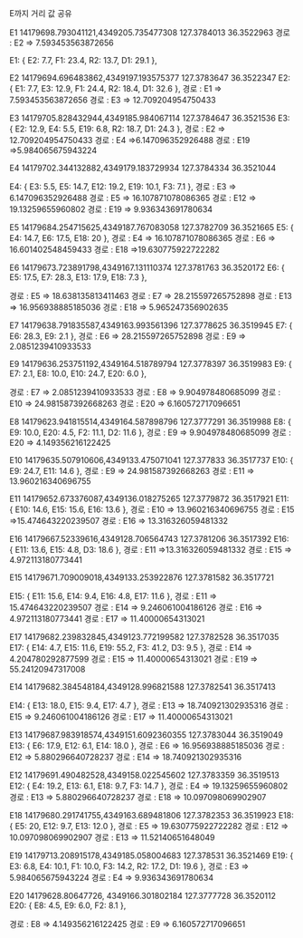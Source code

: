 E까지 거리 값 공유 

E1
14179698.793041121,4349205.735477308
127.3784013 36.3522963
경로 : E2 => 7.593453563872656


  E1: { E2: 7.7, F1: 23.4, R2: 13.7, D1: 29.1 },

E2
14179694.696483862,4349197.193575377
127.3783647 36.3522347
  E2: { E1: 7.7, E3: 12.9, F1: 24.4, R2: 18.4, D1: 32.6 },
경로 : E1 => 7.593453563872656
경로 : E3 => 12.709204954750433

E3
14179705.828432944,4349185.984067114
127.3784647 36.3521536
  E3: { E2: 12.9, E4: 5.5, E19: 6.8, R2: 18.7, D1: 24.3 },
경로 : E2 => 12.709204954750433
경로 : E4 =>6.147096352926488
경로 : E19 =>5.984065675943224

E4
14179702.344132882,4349179.183729934
127.3784334 36.3521044

  E4: { E3: 5.5, E5: 14.7, E12: 19.2, E19: 10.1, F3: 7.1 },
경로 : E3 => 6.147096352926488
경로 : E5 => 16.107871078086365
경로 : E12 => 19.13259655960802
경로 : E19 => 9.936343691780634

E5
14179684.254715625,4349187.767083058
127.3782709 36.3521665
  E5: { E4: 14.7, E6: 17.5, E18: 20 },
경로 : E4 => 16.107871078086365
경로 : E6 => 16.601402548459433
경로 : E18 =>19.630775922722282


E6
14179673.723891798,4349167.131110374
127.3781763 36.3520172
E6: { E5: 17.5, E7: 28.3, E13: 17.9, E18: 7.3 },

경로 : E5 => 18.638135813411463
경로 : E7 => 28.215597265752898
경로 : E13 => 16.956938885185036
경로 : E18 => 5.965247356902635

E7
14179638.791835587,4349163.993561396
127.3778625 36.3519945
  E7: { E6: 28.3, E9: 2.1 },
경로 : E6 => 28.215597265752898
경로 : E9 => 2.0851239410933533

E9
14179636.253751192,4349164.518789794
127.3778397 36.3519983
 E9: { E7: 2.1, E8: 10.0, E10: 24.7, E20: 6.0 },

경로 : E7 => 2.0851239410933533
경로 : E8 => 9.904978480685099
경로 : E10 => 24.981587392668263
경로 : E20 => 6.160572717096651


E8
14179623.941815514,4349164.587898796
127.3777291 36.3519988
  E8: { E9: 10.0, E20: 4.5, F2: 11.1, D2: 11.6 },
경로 : E9 => 9.904978480685099
경로 : E20 => 4.149356216122425


E10
14179635.507910606,4349133.475071041
127.377833 36.3517737
  E10: { E9: 24.7, E11: 14.6 },
경로 : E9 => 24.981587392668263
경로 : E11 => 13.960216340696755


E11
14179652.673376087,4349136.018275265
127.3779872 36.3517921
 E11: { E10: 14.6, E15: 15.6, E16: 13.6 },
경로 : E10 => 13.960216340696755
경로 : E15 =>15.474643220239507
경로 : E16 => 13.316326059481332

E16
14179667.52339616,4349128.706564743
127.3781206 36.3517392
	E16: { E11: 13.6, E15: 4.8, D3: 18.6 },
경로 : E11 =>13.316326059481332
경로 : E15 => 4.972113180773441


E15
14179671.709009018,4349133.253922876
127.3781582 36.3517721

  E15: { E11: 15.6, E14: 9.4, E16: 4.8, E17: 11.6 },
경로 : E11 => 15.474643220239507
경로 : E14 => 9.246061004186126
경로 : E16 => 4.972113180773441
경로 : E17 => 11.40000654313021

E17
14179682.239832845,4349123.772199582
127.3782528 36.3517035
	E17: { E14: 4.7, E15: 11.6, E19: 55.2, F3: 41.2, D3: 9.5 },
경로 : E14 => 4.204780292877599
경로 : E15 => 11.40000654313021
경로 : E19 => 55.24120947317008

E14
14179682.384548184,4349128.996821588
127.3782541 36.3517413

  E14: { E13: 18.0, E15: 9.4, E17: 4.7 },
경로 : E13 => 18.740921302935316
경로 : E15 => 9.246061004186126
경로 : E17 => 11.40000654313021 

E13
14179687.983918574,4349151.6092360355
127.3783044 36.3519049
  E13: { E6: 17.9, E12: 6.1, E14: 18.0 },
경로 : E6 => 16.956938885185036
경로 : E12 => 5.880296640728237
경로 : E14 => 18.740921302935316

E12
14179691.490482528,4349158.022545602
127.3783359 36.3519513
 E12: { E4: 19.2, E13: 6.1, E18: 9.7, F3: 14.7 },
경로 : E4 => 19.13259655960802
경로 : E13 => 5.880296640728237
경로 : E18 => 10.097098069902907


E18
14179680.291741755,4349163.689481806
127.3782353 36.3519923
  E18: { E5: 20, E12: 9.7, E13: 12.0 },
경로 : E5 => 19.630775922722282
경로 : E12 => 10.097098069902907
경로 : E13 => 11.52140651648049

E19
14179713.208915178,4349185.058004683
127.378531 36.3521469
	E19: { E3: 6.8, E4: 10.1, F1: 10.0, F3: 14.2, R2: 17.2, D1: 19.6 },
경로 : E3 => 5.984065675943224
경로 : E4 => 9.936343691780634
 

E20
14179628.80647726, 4349166.301802184
127.3777728 36.3520112
  E20: { E8: 4.5, E9: 6.0, F2: 8.1 },

경로 : E8 => 4.149356216122425
경로 : E9 => 6.160572717096651

